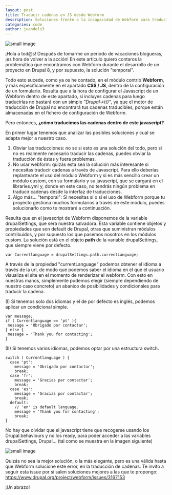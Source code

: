 ```yaml
---
layout: post
title: Traducir cadenas en JS desde Webform
description: Soluciones frente a la incapacidad de Webform para traducir cadenas directamente desde javascript.
categories: code
author: juandels3
---
```


![small image]({{site.baseurl}}/images/javascript.jpg)

¡Hola a tod@s! Después de tomarme un periodo de vacaciones blogueras, ¡es hora de volver a la acción!
En este artículo quiero contaros la problemática que encontramos con Webform durante el desarrollo de un proyecto en Drupal 8, y por supuesto, la solución "temporal".

Todo esto sucede, como ya os he contado, en el módulo contrib **Webform**, y más específicamente en el apartado **CSS / JS**, dentro de la configuración de un formulario.
Resulta que a la hora de configurar el Javascript de un Webform dentro de este apartado, si incluyes cadenas para luego traducirlas no bastará con un simple *"Drupal->t()"*, ya que el motor de traducción de Drupal no encontrará tus cadenas traducibles, porque están almacenadas en el fichero de configuración de Webform.

Pero entonces, **¿cómo traducimos las cadenas dentro de este javascript?**

En primer lugar tenemos que analizar las posibles soluciones y cual se adapta mejor a nuestro caso.

1. Obviar las traducciones: no se si esto es una solución del todo, pero si no es realmente necesario traducir las cadenas, puedes obviar la traducción de éstas y fuera problemas.
2. No usar webform: quizás esta sea la solución más interesante si necesitas traducir cadenas a través de Javascript. Para ello deberías replantearte el uso del módulo Webform y si es más sencillo crear un módulo custom, con su formulario y su javascript, que se cargará en el libraries.yml y, donde en este caso, no tendrás ningún problema en traducir cadenas desde la interfaz de traducciones.
3. Algo más... "temporal": Si necesitas sí o sí el uso de Webform porque tu proyecto gestiona muchos formularios a través de este módulo, puedes solucionarlo como te mostraré a continuación.

Resulta que en el javascript de Webform disponemos de la variable drupalSettings, que será nuestra salvadora. Esta variable contiene objetos y propiedades que son default de Drupal, otras que suministran módulos contribuidos, y por supuesto los que pasemos nosotros en los módulos custom. La solución está en el objeto **path** de la variable drupalSettings, que siempre viene por defecto.

    var Currentlanguage = drupalSettings.path.currentLanguage;

A través de la propiedad "currentLanguage" podemos obtener el idioma a través de la url, de modo que podemos saber el idioma en el que el usuario visualiza el site en el momento de renderizar el webform.
Con esto en nuestras manos, simplemente podemos elegir (siempre dependiendo de nuestro caso concreto) un abanico de posibilidades y condicionales para traducir la cadena.

(I) Si tenemos solo dos idiomas y el de por defecto es inglés, podemos aplicar un condicional simple.

    var message;
    if ( Currentlanguage == 'pt' ){
     message = 'Obrigado por contactar';
    } else {
     message = 'Thank you for contacting';
    }

(II) Si tenemos varios idiomas, podemos optar por una estructura switch.

    switch ( Currentlanguage ) {
      case 'pt':
        message = 'Obrigado por contactar';
        break;
      case 'fr':
        message = 'Gracias par contactar';
        break;
      case 'es':
        message = 'Gracias por contactar';
        break;
      default:
        // 'en' is default language.
        message = 'Thank you for contacting';  
        break;
    }

No hay que olvidar que el javascript tiene que recogerse usando los Drupal.behaviours y no los ready, para poder acceder a las variables drupalSettings, Drupal... (tal como se muestra en la imagen siguiente)

![small image]({{site.baseurl}}/images/js_webform_example.png)

Quizás no sea la mejor solución, o la más elegante, pero es una válida hasta que Webform solucione este error, en la traducción de cadenas.
Te invito a seguir esta issue por si salen soluciones mejores a las que te propongo: https://www.drupal.org/project/webform/issues/3167153

¡Un abrazo!




